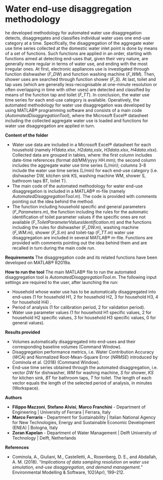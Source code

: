 # Water end-use disaggregation methodology
he developed methodology for automated water use disaggregation detects, disaggregates and classifies individual water uses one end-use category at a time. Specifically, the disaggregation of the aggregate water use time series collected at the domestic water inlet point is done by means of a set of functions. Such functions are applied in an order, starting with functions aimed at detecting end-uses that, given their very nature, are generally more regular in terms of water use, and ending with the most irregular ones. At first, electronic appliances use is investigated through function dishwasher (_F_DW_) and function washing machine (_F_WM_). Then, shower uses are searched through function shower (_F_S_). At last, toilet and tap uses (which are generally less-recognisable at one-minute resolution or often overlapping in time with other uses) are detected and classified by means of the function tap and toilet (_F_TT_). In conclusion, the water use time series for each end-use category is available. Operatively, the automated methodology for water use disaggregation was developed by using MATLAB® programming software and consists of a main code (_AutomatedDisaggregationTool_), where the Microsoft Excel® datasheet including the collected aggregate water use is loaded and functions for water use disaggregation are applied in turn.

**Content of the folder**
- Water use data are included in a Microsoft Excel® datasheet for each household (namely _H1data.xlsx_, _H2data,xslx_, _H3data.xlsx_, _H4data.xlsx_). Collected data are grouped in tables, where: the first column includes date-time references (format dd/MM/yyyy HH.mm); the second column includes the aggregate water use time series (L/min); columns 3-8 include the water use time series (L/min) for each end-use category (i.e. dishwasher DW, kitchen sink KS, washing machine WM, shower S, bathroom taps BT, toilet T).
- The main code of the automated methodology for water end-use disaggregation is included in a MATLAB® m-file (namely _AutomatedDisaggregationTool.m_). The code is provided with comments pointing out the idea behind the method.
- The function including household specific and general parameters (_F_Parameters.m_), the function including the rules for the automatic identification of toilet parameter values if the specific ones are not available (_F_ToiletParameterValuesIdentification.m_) and the functions including the rules for dishwasher (_F_DW.m_), washing machine (_F_WM.m_), shower (_F_S.m_) and toilet-tap (_F_TT.m_) water use disaggregation are included in several MATLAB® m-file. Functions are provided with comments pointing out the idea behind them and are recalled in turn during the main code run.

**Requirements**
The disaggregation code and its related functions have been developed on MATLAB® R2019a.

**How to run the tool**
The main MATLAB® file to run the automated disaggregation tool is _AutomatedDisaggregationTool.m_. The following input settings are required to the user, after launching the run:
- Household whose water use has to be automatically disaggregated into end-uses (1 for household H1, 2 for household H2, 3 for household H3, 4 for household H4) .
- Period of analysis (1 for calibration period, 2 for validation period).
- Water use parameter values (1 for household H1 specific values, 2 for household H2 specific values, 3 for household H3 specific values, 0 for general values).

**Results provided**
- Volumes automatically disaggregated into end-uses and their corresponding baseline volumes (Command Window).
- Disaggregation performance metrics, i.e. Water Contribution Accuracy (_WCA_) and Normalized Root-Mean-Square Error (_NRMSE_) introduced by Cominola et al. (2018) (Command Window).
- End-use time series obtained through the automated disaggregation, i.e. vector _DW_ for dishwasher, _WM_ for washing machine, _S_ for shower, _KS_ for kitchen sink, _BT_ for bathroom taps, _T_ for toilet. The length of each vector equals the length of the selected period of analysis, in minutes (Workspace).

**Authors**
- **Filippo Mazzoni**, **Stefano Alvisi**, **Marco Franchini** - Department of Engineering | University of Ferrara | Ferrara, Italy
- **Marco Ferraris** - Department for Sustainability | Italian National Agency for New Technologies, Energy and Sustainable Economic Development (ENEA) | Bologna, Italy
- **Zoran Kapelan** - Department of Water Management | Delft University of Technology | Delft, Netherlands

**References**
- Cominola, A., Giuliani, M., Castelletti, A., Rosenberg, D. E., and Abdallah, A. M. (2018). “_Implications of data sampling resolution on water use simulation, end-use disaggregation, and demand management._” Environmental Modelling & Software, 102(Apr), 199–212.
